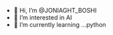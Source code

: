 - 👋 Hi, I’m @JONIAGHT_BOSHI
- 👀 I’m interested in AI
- 🌱 I’m currently learning ...python



<!---
jounait-boshi/jounait-boshi is a ✨ special ✨ repository because its `README.md` (this file) appears on your GitHub profile.
You can click the Preview link to take a look at your changes.
--->
